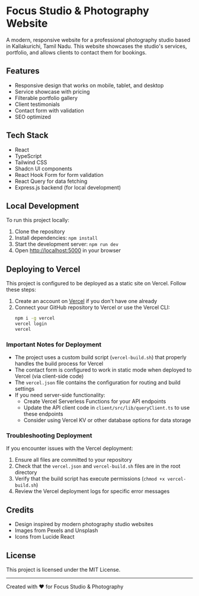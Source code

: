 # Focus Studio & Photography Website

A modern, responsive website for a professional photography studio based in Kallakurichi, Tamil Nadu. This website showcases the studio's services, portfolio, and allows clients to contact them for bookings.

## Features

- Responsive design that works on mobile, tablet, and desktop
- Service showcase with pricing
- Filterable portfolio gallery
- Client testimonials
- Contact form with validation
- SEO optimized

## Tech Stack

- React
- TypeScript
- Tailwind CSS
- Shadcn UI components
- React Hook Form for form validation
- React Query for data fetching
- Express.js backend (for local development)

## Local Development

To run this project locally:

1. Clone the repository
2. Install dependencies: `npm install`
3. Start the development server: `npm run dev`
4. Open [http://localhost:5000](http://localhost:5000) in your browser

## Deploying to Vercel

This project is configured to be deployed as a static site on Vercel. Follow these steps:

1. Create an account on [Vercel](https://vercel.com) if you don't have one already
2. Connect your GitHub repository to Vercel or use the Vercel CLI:
   ```bash
   npm i -g vercel
   vercel login
   vercel
   ```

### Important Notes for Deployment

- The project uses a custom build script (`vercel-build.sh`) that properly handles the build process for Vercel
- The contact form is configured to work in static mode when deployed to Vercel (via client-side code)
- The `vercel.json` file contains the configuration for routing and build settings
- If you need server-side functionality:
  - Create Vercel Serverless Functions for your API endpoints
  - Update the API client code in `client/src/lib/queryClient.ts` to use these endpoints
  - Consider using Vercel KV or other database options for data storage

### Troubleshooting Deployment

If you encounter issues with the Vercel deployment:

1. Ensure all files are committed to your repository
2. Check that the `vercel.json` and `vercel-build.sh` files are in the root directory
3. Verify that the build script has execute permissions (`chmod +x vercel-build.sh`)
4. Review the Vercel deployment logs for specific error messages

## Credits

- Design inspired by modern photography studio websites
- Images from Pexels and Unsplash
- Icons from Lucide React

## License

This project is licensed under the MIT License.

---

Created with ❤️ for Focus Studio & Photography